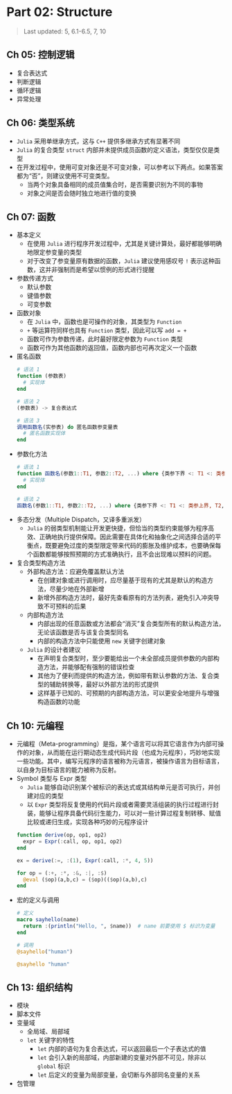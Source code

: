 # Part 02: Structure

> Last updated: 5, 6.1-6.5, 7, 10

## Ch 05: 控制逻辑

* 复合表达式
* 判断逻辑
* 循环逻辑
* 异常处理

## Ch 06: 类型系统

* `Julia` 采用单继承方式，这与 `C++` 提供多继承方式有显著不同
* `Julia` 的复合类型 `struct` 内部并未提供成员函数的定义语法，类型仅仅是类型
* 在开发过程中，使用可变对象还是不可变对象，可以参考以下两点。如果答案都为“否”，则建议使用不可变类型。
  * 当两个对象具备相同的成员值集合时，是否需要识别为不同的事物
  * 对象之间是否会随时独立地进行值的变换

## Ch 07: 函数

* 基本定义
  * 在使用 `Julia` 进行程序开发过程中，尤其是关键计算处，最好都能够明确地限定参变量的类型
  * 对于改变了参变量原有数据的函数，`Julia` 建议使用感叹号 `!` 表示这种函数，这并非强制而是希望以惯例的形式进行提醒
* 参数传递方式
  * 默认参数
  * 键值参数
  * 可变参数
* 函数对象
  * 在 `Julia` 中，函数也是可操作的对象，其类型为 `Function`
  * `+` 等运算符同样也具有 `Function` 类型，因此可以写 `add = +`
  * 函数可作为参数传递，此时最好限定参数为 `Function` 类型
  * 函数可作为其他函数的返回值，函数内部也可再次定义一个函数
* 匿名函数
  ```julia
  # 语法 1
  function (参数表)
    # 实现体
  end

  # 语法 2
  (参数表) -> 复合表达式
  
  # 语法 3
  调用函数名(实参表) do 匿名函数参变量表
    # 匿名函数实现体
  end
  ```
* 参数化方法
  ```julia
  # 语法 1
  function 函数名(参数1::T1, 参数2::T2, ...) where {类参下界 <: T1 <: 类参上界, T2, ...}
    # 实现体
  end
  
  # 语法 2
  函数名(参数1::T1, 参数2::T2, ...) where {类参下界 <: T1 <: 类参上界, T2, ...} = 复合表达式
  ```
* 多态分发（Multiple Dispatch，又译多重派发）
  * `Julia` 的弱类型机制能让开发更快捷，但恰当的类型约束能够为程序高效、正确地执行提供保障。因此需要在具体化和抽象化之间选择合适的平衡点，既要避免过度的类型限定带来代码的膨胀及维护成本，也要确保每个函数都能够按照预期的方式准确执行，且不会出现难以预料的问题。
* 复合类型构造方法
  * 外部构造方法：应避免覆盖默认方法
    * 在创建对象或进行调用时，应尽量基于现有的尤其是默认的构造方法，尽量少地在外部新增
    * 新增外部构造方法时，最好先查看原有的方法列表，避免引入冲突导致不可预料的后果
  * 内部构造方法
    * 内部出现的任意函数或方法都会“消灭”复合类型所有的默认构造方法，无论该函数是否与该复合类型同名
    * 内部的构造方法中只能使用 `new` 关键字创建对象
  * `Julia` 的设计者建议
    * 在声明复合类型时，至少要能给出一个未全部成员提供参数的内部构造方法，并能够配有强制的错误检查
    * 其他为了便利而提供的构造方法，例如带有默认参数的方法、复合类型的辅助转换等，最好以外部方法的形式提供
    * 这样基于已知的、可预期的内部构造方法，可以更安全地提升与增强构造函数的功能


## Ch 10: 元编程

* 元编程（Meta-programming）是指，某个语言可以将其它语言作为内部可操作的对象，从而能在运行期动态生成代码片段（也成为元程序），巧妙地实现一些功能。其中，编写元程序的语言被称为元语言，被操作语言为目标语言，以自身为目标语言的能力被称为反射。
* Symbol 类型与 Expr 类型
  * `Julia` 能够自动识别某个被标识的表达式或其结构单元是否可执行，并创建对应的类型
  * 以 `Expr` 类型将反复使用的代码片段或者需要灵活组装的执行过程进行封装，能够让程序具备代码衍生能力，可以对一些计算过程复制转移、赋值比较或递归生成，实现各种巧妙的元程序设计
  ```julia
  function derive(op, op1, op2)
    expr = Expr(:call, op, op1, op2)
  end

  ex = derive(:=, :(1), Expr(:call, :*, 4, 5))

  for op = (:+, :*, :&, :|, :$)
    @eval ($op)(a,b,c) = ($op)(($op)(a,b),c)
  end
  ```
* 宏的定义与调用
  ```julia
  # 定义
  macro sayhello(name)
    return :(println("Hello, ", $name))  # name 前要使用 $ 标识为变量
  end

  # 调用
  @sayhello("human")

  @sayhello "human"
  ```

## Ch 13: 组织结构

* 模块
* 脚本文件
* 变量域
  * 全局域、局部域
  * `let` 关键字的特性
    * `let` 内部的语句为复合表达式，可以返回最后一个子表达式的值
    * `let` 会引入新的局部域，内部新建的变量对外部不可见，除非以 `global` 标识
    * `let` 后定义的变量为局部变量，会切断与外部同名变量的关系
* 包管理